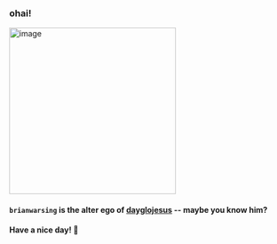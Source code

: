 ### ohai!

<img width="300" alt="image" src="https://github.com/brianwarsing/brianwarsing/assets/150367125/7a23a93b-5c5e-455a-bf16-58c3affa5b37">

#### `brianwarsing` is the alter ego of [dayglojesus](https://github.com/dayglojesus) -- maybe you know him?

#### Have a nice day! 🫠

<!---
brianwarsing/brianwarsing is a ✨ special ✨ repository because its `README.md` (this file) appears on your GitHub profile.
You can click the Preview link to take a look at your changes.
--->
